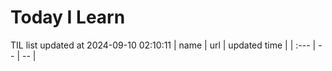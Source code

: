 # Today I Learn 
TIL list updated at 2024-09-10 02:10:11
| name | url | updated time |
| :--- | -- | -- |

